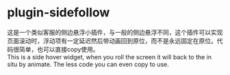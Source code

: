 # plugin-sidefollow
这是一个类似客服的侧边悬浮小插件，与一般的侧边悬浮不同，这个插件可以实现页面滚动时，浮动项有一定延迟然后带动画回到原位，而不是永远固定在原位。代码很简单，也可以直接copy使用。  
This is a side hover widget, when you roll the screen it will back to the in situ by animate. The less code you can even copy to use.
